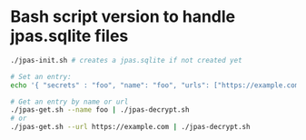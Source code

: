 # Bash script version to handle jpas.sqlite files

```bash
./jpas-init.sh # creates a jpas.sqlite if not created yet

# Set an entry:
echo '{ "secrets" : "foo", "name": "foo", "urls": ["https://example.com", "https://domain.fi"] }' | ./jpas-set.sh

# Get an entry by name or url
./jpas-get.sh --name foo | ./jpas-decrypt.sh
# or
./jpas-get.sh --url https://example.com | ./jpas-decrypt.sh

```